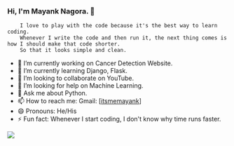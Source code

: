 ### Hi, I'm Mayank Nagora. 👋
        I love to play with the code because it's the best way to learn coding.
        Whenever I write the code and then run it, the next thing comes is how I should make that code shorter.
        So that it looks simple and clean.

- 🔭 I’m currently working on Cancer Detection Website.
- 🌱 I’m currently learning Django, Flask.
- 👯 I’m looking to collaborate on YouTube.
- 🤔 I’m looking for help on Machine Learning.
- 💬 Ask me about Python.
- 📫 How to reach me: Gmail: [[itsmemayank](mailto:mayanknagora1999.mn@gmail.com)]
- 😄 Pronouns: He/His
- ⚡ Fun fact: Whenever I start coding, I don't know why time runs faster.

<img src="https://github-readme-stats.vercel.app/api?username=itsmemayank&&show_icons=true&title_color=000&icon_color=000&text_color=000&bg_color=fff">
